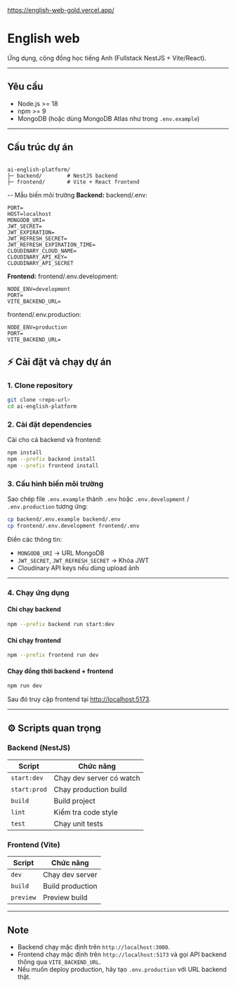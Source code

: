 https://english-web-gold.vercel.app/
# English web

Ứng dụng, cộng đồng học tiếng Anh (Fullstack NestJS + Vite/React).

---

## Yêu cầu

- Node.js >= 18  
- npm >= 9  
- MongoDB (hoặc dùng MongoDB Atlas như trong `.env.example`)

---

## Cấu trúc dự án

```

ai-english-platform/
├─ backend/        # NestJS backend
├─ frontend/       # Vite + React frontend

```
   -- Mẫu biến môi trường
**Backend:**
backend/.env:
```
PORT=
HOST=localhost
MONGODB_URI=
JWT_SECRET=
JWT_EXPIRATION=
JWT_REFRESH_SECRET=
JWT_REFRESH_EXPIRATION_TIME=
CLOUDINARY_CLOUD_NAME=
CLOUDINARY_API_KEY=
CLOUDINARY_API_SECRET
```
**Frontend:**
frontend/.env.development:
```
NODE_ENV=development
PORT=
VITE_BACKEND_URL=
```
frontend/.env.production:
```
NODE_ENV=production
PORT=
VITE_BACKEND_URL=
```

## ⚡ Cài đặt và chạy dự án

### 1. Clone repository

```bash
git clone <repo-url>
cd ai-english-platform
````

### 2. Cài đặt dependencies

Cài cho cả backend và frontend:

```bash
npm install
npm --prefix backend install
npm --prefix frontend install
```

### 3. Cấu hình biến môi trường

Sao chép file `.env.example` thành `.env` hoặc `.env.development` / `.env.production` tương ứng:

```bash
cp backend/.env.example backend/.env
cp frontend/.env.development frontend/.env
```

Điền các thông tin:

* `MONGODB_URI` → URL MongoDB
* `JWT_SECRET`, `JWT_REFRESH_SECRET` → Khóa JWT
* Cloudinary API keys nếu dùng upload ảnh

---

### 4. Chạy ứng dụng

#### Chỉ chạy backend

```bash
npm --prefix backend run start:dev
```

#### Chỉ chạy frontend

```bash
npm --prefix frontend run dev
```

#### Chạy đồng thời backend + frontend

```bash
npm run dev
```

Sau đó truy cập frontend tại [http://localhost:5173](http://localhost:5173).

---

## ⚙️ Scripts quan trọng

### Backend (NestJS)

| Script       | Chức năng                |
| ------------ | ------------------------ |
| `start:dev`  | Chạy dev server có watch |
| `start:prod` | Chạy production build    |
| `build`      | Build project            |
| `lint`       | Kiểm tra code style      |
| `test`       | Chạy unit tests          |

### Frontend (Vite)

| Script    | Chức năng        |
| --------- | ---------------- |
| `dev`     | Chạy dev server  |
| `build`   | Build production |
| `preview` | Preview build    |

---

## Note

* Backend chạy mặc định trên `http://localhost:3000`.
* Frontend chạy mặc định trên `http://localhost:5173` và gọi API backend thông qua `VITE_BACKEND_URL`.
* Nếu muốn deploy production, hãy tạo `.env.production` với URL backend thật.

